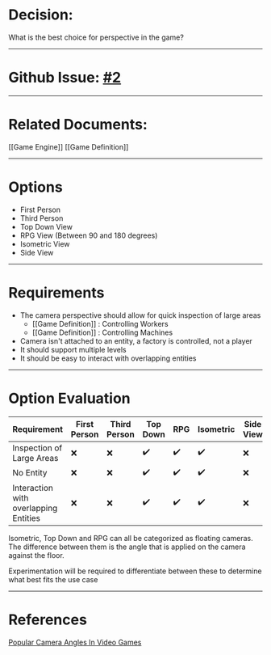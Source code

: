 # Decision:

What is the best choice for perspective in the game?

---
# Github Issue: [#2](https://github.com/JackFawthorpe/FoodRTS/issues/2)
---
# Related Documents:

[[Game Engine]]
[[Game Definition]]


---
# Options

- First Person
- Third Person
- Top Down View
- RPG View (Between 90 and 180 degrees)
- Isometric View
- Side View
---
# Requirements

- The camera perspective should allow for quick inspection of large areas
	- [[Game Definition]] : Controlling Workers
	- [[Game Definition]] : Controlling Machines
- Camera isn't attached to an entity, a factory is controlled, not a player
- It should support multiple levels
- It should be easy to interact with overlapping entities

---
# Option Evaluation

| Requirement                           | First Person | Third Person | Top Down | RPG | Isometric | Side View |
| ------------------------------------- | ------------ | ------------ | -------- | --- | --------- | --------- |
| Inspection of Large Areas<br>         | ❌            | ❌            | ✔️       | ✔️  | ✔️        | ❌         |
| No Entity                             | ❌            | ❌            | ✔️       | ✔️  | ✔️        | ❌         |
| Interaction with overlapping Entities | ❌            | ❌            | ✔️       | ✔️  | ✔️        | ❌         |

Isometric, Top Down and RPG can all be categorized as floating cameras. The difference between them is the angle that is applied on the camera against the floor.

Experimentation will be required to differentiate between these to determine what best fits the use case


---
# References
[Popular Camera Angles In Video Games](https://behind-the-scenes.net/popular-camera-angles-used-in-video-games/#First-person_view)
